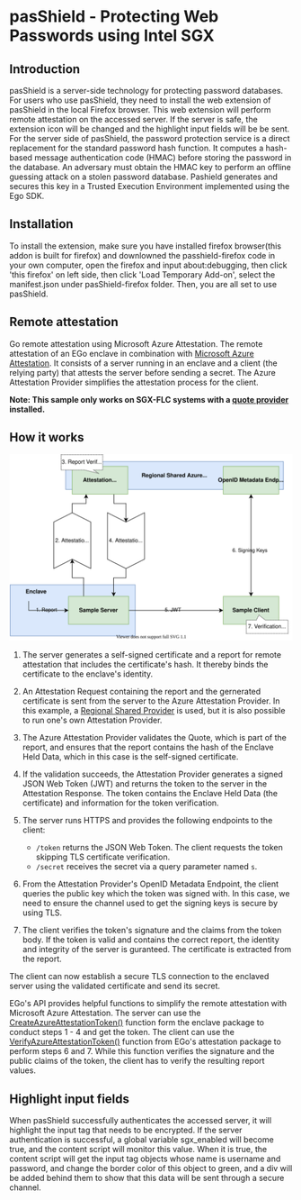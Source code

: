 pasShield - Protecting Web Passwords using Intel SGX
=========================================================
Introduction
--------------
pasShield is a server-side technology for protecting password databases. For users who use pasShield, they need to install the web extension of pasShield in the local Firefox browser. This web extension will perform remote attestation on the accessed server. If the server is safe, the extension icon will be changed and the highlight input fields will be be sent. For the server side of pasShield, the password protection service is a direct replacement for the standard password hash function. It computes a hash-based message authentication code (HMAC) before storing the password in the database. An adversary must obtain the HMAC key to perform an offline guessing attack on a stolen password database. Pashield generates and secures this key in a Trusted Execution Environment implemented using the Ego SDK.

Installation
--------------
To install the extension, make sure you have installed firefox browser(this addon is built for firefox) and downlowned the passhield-firefox code in your own computer, open the firefox and input about:debugging, then click 'this firefox' on left side, then click 'Load Temporary Add-on', select the manifest.json under pasShield-firefox folder. Then, you are all set to use pasShield.

Remote attestation
---------------------
Go remote attestation using Microsoft Azure Attestation. The remote attestation of an EGo enclave in combination with [Microsoft Azure Attestation](https://docs.microsoft.com/en-us/azure/attestation/). It consists of a server running in an enclave and a client (the relying party) that attests the server before sending a secret. The Azure Attestation Provider simplifies the attestation process for the client.

**Note: This sample only works on SGX-FLC systems with a [quote provider](https://docs.edgeless.systems/ego/reference/attest) installed.**

## How it works

![azure attestation sample](illustration.svg)

1. The server generates a self-signed certificate and a report for remote attestation that includes the certificate's hash. It thereby binds the certificate to the enclave's identity.

1. An Attestation Request containing the report and the gernerated certificate is sent from the server to the Azure Attestation Provider. In this example, a [Regional Shared Provider](https://docs.microsoft.com/en-us/azure/attestation/basic-concepts#regional-shared-provider) is used, but it is also possible to run one's own Attestation Provider.

1. The Azure Attestation Provider validates the Quote, which is part of the report, and ensures that the report contains the hash of the Enclave Held Data, which in this case is the self-signed certificate.

1. If the validation succeeds, the Attestation Provider generates a signed JSON Web Token (JWT) and returns the token to the server in the Attestation Response. The token contains the Enclave Held Data (the certificate) and information for the token verification.

1. The server runs HTTPS and provides the following endpoints to the client:
    * `/token` returns the JSON Web Token. The client requests the token skipping TLS certificate verification.
    * `/secret` receives the secret via a query parameter named `s`.

1. From the Attestation Provider's OpenID Metadata Endpoint, the client queries the public key which the token was signed with. In this case, we need to ensure the channel used to get the signing keys is secure by using TLS.

1. The client verifies the token's signature and the claims from the token body. If the token is valid and contains the correct report, the identity and integrity of the server is guranteed. The certificate is extracted from the report.

The client can now establish a secure TLS connection to the enclaved server using the validated certificate and send its secret.

EGo's API provides helpful functions to simplify the remote attestation with Microsoft Azure Attestation. The server can use the [CreateAzureAttestationToken()](https://pkg.go.dev/github.com/edgelesssys/ego/enclave#CreateAzureAttestationToken) function form the enclave package to conduct steps 1 - 4 and get the token. The client can use the [VerifyAzureAttestationToken()](https://pkg.go.dev/github.com/edgelesssys/ego/attestation#VerifyAzureAttestationToken) function from EGo's attestation package to perform steps 6 and 7. While this function verifies the signature and the public claims of the token, the client has to verify the resulting report values.

Highlight input fields
----------------------------
When pasShield successfully authenticates the accessed server, it will highlight the input tag that needs to be encrypted. If the server authentication is successful, a global variable sgx_enabled will become true, and the content script will monitor this value. When it is true, the content script will get the input tag objects whose name is username and password, and change the border color of this object to green, and a div will be added behind them to show that this data will be sent through a secure channel.
